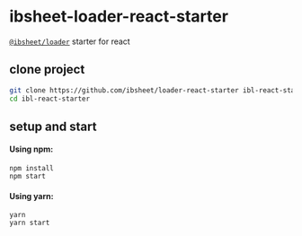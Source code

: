 # ibsheet-loader-react-starter

[`@ibsheet/loader`](https://github.com/ibsheet/loader) starter for react

## clone project

```bash
git clone https://github.com/ibsheet/loader-react-starter ibl-react-starter
cd ibl-react-starter
```

## setup and start

#### Using npm:

```
npm install
npm start
```

#### Using yarn:

```
yarn
yarn start
```
